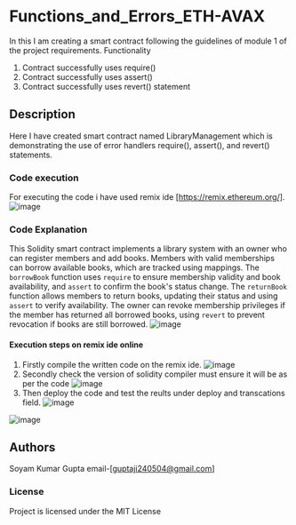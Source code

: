 # Functions_and_Errors_ETH-AVAX 
In this I am creating a smart contract following the guidelines of module 1 of the project requirements.
Functionality
1. Contract successfully uses require()
2. Contract successfully uses assert()
3. Contract successfully uses revert() statement
   
## Description
Here I have created smart contract named LibraryManagement which is demonstrating the use of error handlers require(), assert(), and revert() statements.

### Code execution
For executing the code i have used remix ide [https://remix.ethereum.org/].
![image](https://github.com/Surbhi268/Eth-Avax-intermediate1/assets/138808811/1a10f333-7621-4c49-9627-b8024e22d60b)

### Code Explanation
This Solidity smart contract implements a library system with an owner who can register members and add books. Members with valid memberships can borrow available books, which are tracked using mappings. The `borrowBook` function uses `require` to ensure membership validity and book availability, and `assert` to confirm the book's status change. The `returnBook` function allows members to return books, updating their status and using `assert` to verify availability. The owner can revoke membership privileges if the member has returned all borrowed books, using `revert` to prevent revocation if books are still borrowed.
![image](https://github.com/Soyam2405/Functions_and_Errors_ETH-AVAX/assets/120269736/34922a7b-9436-4d13-81bb-a4daf012069f)
#### Execution steps on remix ide online
1. Firstly compile the written code on the remix ide.
   ![image](https://github.com/Soyam2405/Functions_and_Errors_ETH-AVAX/assets/120269736/8fe941a7-fff6-4da2-915e-9c8243c730a6)
2. Secondly check the version of solidity compiler must ensure it will be as per the code
   ![image](https://github.com/Soyam2405/Functions_and_Errors_ETH-AVAX/assets/120269736/3684b0a0-070b-4898-a511-decc54d90970)
3. Then deploy the code and test the reults under deploy and transcations field.
  ![image](https://github.com/Soyam2405/Functions_and_Errors_ETH-AVAX/assets/120269736/75a293f0-d1dd-44aa-9f51-d4114c53b387)

  ![image](https://github.com/Soyam2405/Functions_and_Errors_ETH-AVAX/assets/120269736/2277f431-32fb-425a-b57c-7524d2c03ad3)
## Authors
Soyam Kumar Gupta
email-[guptaji240504@gmail.com]
### License
Project is licensed under the MIT License

